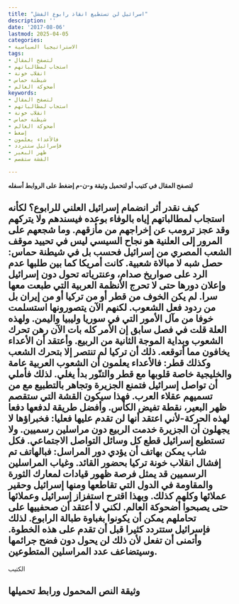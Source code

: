 ```yaml
---
title: "اسرائيل لن تستطيع انقاذ رابوع الفشل"
description: ''
date: '2017-08-06'
lastmod: 2025-04-05
categories:
- الاستراتيجيا السياسية
tags:
- لتصفح المقال
- استجاب لمطالباتهم
- انقلاب خونة
- شيطنة حماس
- أضحوكة العالم
keywords:
- لتصفح المقال
- استجاب لمطالباتهم
- انقلاب خونة
- شيطنة حماس
- أضحوكة العالم
- إضغط
- فالأعداء يعلمون
- فإسرائيل ستتردد
- ظهر البعير
- القشة ستقصم

---
```

**لتصفح المقال في كتيب أو لتحميل وثيقة و-ن-م إضغط على الروابط أسفله**

## **كيف نقدر أثر انضمام إسرائيل العلني للرابوع؟ لكأنه استجاب لمطالباتهم إياه بالوفاء بوعده فيسندهم ولا يتركهم وقد عجز ترومب عن إخراجهم من مأزقهم. وما شجعهم على المرور إلى العلنية هو نجاح السيسي ليس في تحييد موقف الشعب المصري من إسرائيل فحسب بل في شيطنة حماس: حصل شبه لا مبالاة شعبية. كانت أمريكا كما بين طلبها عدم الرد على صواريخ صدام، وعنترياته تحول دون إسرائيل وإعلان دورها حتى لا تحرج الأنظمة العربية التي طبعت معها سرا. لم يكن الخوف من قطر أو من تركيا أو من إيران بل من ردود فعل الشعوب. لكنهم الآن يتصورونها استسلمت خوفا من مآل الأمور التي في سوريا وليبيا واليمن. ولهذه العلة قلت في فصل سابق إن الأمر كله بات الآن رهن تحرك الشعوب وبداية الموجة الثانية من الربيع. وأعتقد أن الأعداء يخافون مما أتوقعه. ذلك أن تركيا لم تنتصر إلا بتحرك الشعب وكذلك قطر: فالأعداء يعلمون أن الشعوب العربية عامة والخليجية خاصة قلوبها مع قطر والتنّور بدأ يغلي. لذلك فأملي أن تواصل إسرائيل فتمنع الجزيرة وتجاهر بالتطبيع مع من تسميهم عقلاء العرب. فهذا سيكون القشة التي ستقصم ظهر البعير، نقطة تفيض الكأس. وأفضل طريقة لدفعها دفعا لهذه الحركة-لأني اعتقد أنها لن تقدم عليها فعليا: فخبراؤها لا يجهلون أن الجزيرة خدمت الربيع دون مراسلين رسميين. ولا تستطيع إسرائيل قطع كل وسائل التواصل الاجتماعي. فكل شاب يمكن بهاتف أن يؤدي دور المراسل: فبالهاتف تم إفشال انقلاب خونة تركيا بحضور القائد. وغياب المراسلين الرسميين قد يمثل فرصة ظهور قيادات لمعارك الثورة والمقاومة في الدول التي تقاطعها ومنها إسرائيل وحقير عملائها وكلهم كذلك. وبهذا اقترح استفزاز إسرائيل وعملائها حتى يصبحوا أضحوكة العالم. لكني لا أعتقد أن صحفييها على تحاملهم يمكن أن يكونوا بغباوة طبالة الرابوع. لذلك فإسرائيل ستتردد كثيرا قبل أن تقدم على هذه الخطوة. وأتمنى أن تفعل لأن ذلك لن يحول دون فضح جرائمها وسيتضاعف عدد المراسلين المتطوعين.**

الكتيب

## وثيقة النص المحمول ورابط تحميلها

###
